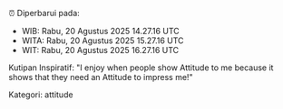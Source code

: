 ⏰ Diperbarui pada:
- WIB: Rabu, 20 Agustus 2025 14.27.16 UTC
- WITA: Rabu, 20 Agustus 2025 15.27.16 UTC
- WIT: Rabu, 20 Agustus 2025 16.27.16 UTC

Kutipan Inspiratif:
"I enjoy when people show Attitude to me because it shows that they need an Attitude to impress me!"


Kategori: attitude

